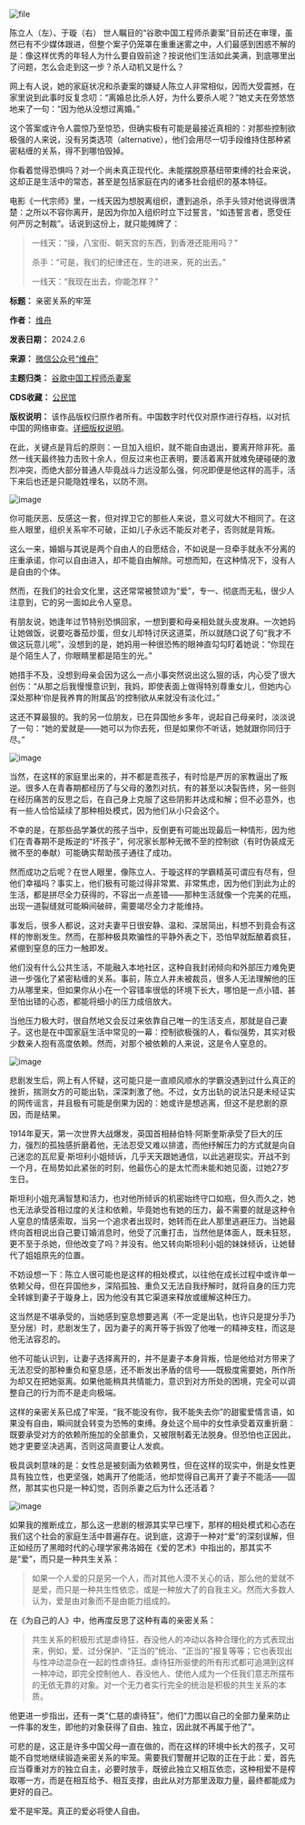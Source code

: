 ![file](https://chinadigitaltimes.net/chinese/files/2024/02/image-1707217970770.png)  

陈立人（左）、于璇（右）
世人瞩目的“谷歌中国工程师杀妻案”目前还在审理，虽然已有不少媒体跟进，但整个案子仍笼罩在重重迷雾之中，人们最感到困惑不解的是：像这样优秀的年轻人为什么要自毁前途？按说他们生活如此美满，到底哪里出了问题，怎么会走到这一步？杀人动机又是什么？


网上有人说，她的家庭状况和杀妻案的嫌疑人陈立人非常相似，因而大受震撼，在家里说到此事时反复念叨：“离婚总比杀人好，为什么要杀人呢？”她丈夫在旁悠悠地来了一句：“因为他从没想过离婚。”


这个答案或许令人震惊乃至惊恐，但确实极有可能是最接近真相的：对那些控制欲极强的人来说，没有另类选项（alternative），他们会用尽一切手段维持住那种紧密粘缠的关系，得不到哪怕毁掉。


你看着觉得恐惧吗？对一个尚未真正现代化、未能摆脱原基纽带束缚的社会来说，这却正是生活中的常态，甚至是包括家庭在内的诸多社会组织的基本特征。


电影《一代宗师》里，一线天因为想脱离组织，遭到追杀，杀手头领对他说得很清楚：之所以不容你离开，是因为你加入组织时立下过誓言，“如违誓言者，愿受任何严厉之制裁”。话说到这份上，就只能摊牌了：



> 
> 一线天：“操，八宝街、朝天宫的东西，到香港还能用吗？”
> 
> 
> 杀手：“可是，我们的纪律还在，生的进来，死的出去。”
> 
> 
> 一线天：“我现在出去，你能怎样？”
> 
> 
> 




**标题：** 亲密关系的牢笼  

**作者：** [维舟](https://chinadigitaltimes.net/space/维舟)  

**发表日期：** 2024.2.6  

**来源：** [微信公众号“维舟”](https://web.archive.org/web/https://mp.weixin.qq.com/s/_afGDGlLm6t6_EdArN2Rtw)  

**主题归类：** [谷歌中国工程师杀妻案](https://chinadigitaltimes.net/space/谷歌中国工程师杀妻案)  

**CDS收藏：** [公民馆](https://chinadigitaltimes.net/space/%E5%85%AC%E6%B0%91%E9%A6%86)  

**版权说明：** 该作品版权归原作者所有。中国数字时代仅对原作进行存档，以对抗中国的网络审查。[详细版权说明](https://chinadigitaltimes.net/chinese/copyright)。


在此，关键点是背后的原则：一旦加入组织，就不能自由退出，要离开除非死。虽然一线天最终独力击败十余人，但反过来也正表明，要活着离开就难免硬碰硬的激烈冲突，而绝大部分普通人毕竟战斗力远没那么强，何况即便是他这样的高手，活下来后也还是只能隐姓埋名，以防不测。


![image](https://chinadigitaltimes.net/chinese/files/2024/02/post-704841-65c2156caa518.)


你可能厌恶、反感这一套，但对捍卫它的那些人来说，意义可就大不相同了。在这些人眼里，组织关系牢不可破，正如儿子永远不能反对老子，否则就是背叛。


这么一来，婚姻与其说是两个自由人的自愿结合，不如说是一旦牵手就永不分离的庄重承诺，你可以自由进入，却不能自由解除。可想而知，在这种情况下，没有人是自由的个体。


然而，在我们的社会文化里，这还常常被赞颂为“爱”，专一、彻底而无私，很少人注意到，它的另一面如此令人窒息。


有朋友说，她逢年过节特别恐惧回家，一想到要和母亲相处就头皮发麻。一次她妈让她做饭，说要吃番茄炒蛋，但女儿却特讨厌这道菜，所以就随口说了句“我才不做这玩意儿呢”，没想到的是，她妈用一种很恐怖的眼神直勾勾盯着她说：“你现在是个陌生人了，你眼睛里都是陌生的光。”


她措手不及，没想到母亲会因为这么一点小事突然说出这么狠的话，内心受了很大创伤：“从那之后我慢慢意识到，我妈，即使表面上做得特別尊重女儿，但她内心深处那种‘你是我养育的附属品’的控制欲从来就没有淡化过。”


这还不算最狠的。我的另一位朋友，已在异国他乡多年，说起自己母亲时，淡淡说了一句：“她的爱就是——她可以为你去死，但是如果你不听话，她就跟你同归于尽。”


![image](https://chinadigitaltimes.net/chinese/files/2024/02/post-704841-65c2156cb2dae.)


当然，在这样的家庭里出来的，并不都是乖孩子，有时恰是严厉的家教逼出了叛逆。很多人在青春期都经历了与父母的激烈对抗，有的甚至以决裂告终，另一些则在经历痛苦的反思之后，在自己身上克服了这些阴影并达成和解；但不必意外，也有一些人恰恰延续了那种相处模式，因为他们从小只会这个。


不幸的是，在那些品学兼优的孩子当中，反倒更有可能出现最后一种情形，因为他们在青春期不是叛逆的“坏孩子”，何况家长那种无微不至的控制欲（有时伪装成无微不至的奉献）可能确实帮助孩子通往了成功。


然而成功之后呢？在世人眼里，像陈立人、于璇这样的学霸精英可谓应有尽有，但他们幸福吗？事实上，他们极有可能过得非常累、非常焦虑，因为他们到此为止的生活，都是拼尽全力获得的，不容出一点差错——那种生活就像一个完美的花瓶，出现一道裂缝就可能瞬间破碎，需要竭尽全力才能维持。


事发后，很多人都说，这对夫妻平日很安静、温和、深居简出，料想不到竟会有这样的惨剧发生。然而，在那种极具欺骗性的平静外表之下，恐怕早就酝酿着疯狂，紧绷到窒息的压力一触即发。


他们没有什么公共生活，不能融入本地社区，这种自我封闭倾向和外部压力难免更进一步强化了紧密粘缠的关系。事前，陈立人并未被裁员，很多人无法理解他的压力从哪里来，但如果你从小在一个容错率很低的环境下长大，哪怕是一点小错、甚至怕出错的心态，都能将细小的压力成倍放大。


当他压力极大时，很自然地又会反过来依靠自己唯一的生活支点，那就是自己妻子。这也是在中国家庭生活中常见的一幕：控制欲极强的人，看似强势，其实对极少数亲人抱有高度依赖。然而，对那个被依赖的人来说，这是令人窒息的。


![image](https://chinadigitaltimes.net/chinese/files/2024/02/post-704841-65c2156cc4f76.png)


悲剧发生后，网上有人怀疑，这可能只是一直顺风顺水的学霸没遇到过什么真正的挫折，揣测女方的可能出轨，深深刺激了他。不过，女方出轨的说法只是未经证实的网传谣言，并且极有可能是倒果为因的：她或许是想逃离，但这不是悲剧的原因，而是结果。


1914年夏天，第一次世界大战爆发，英国首相赫伯特·阿斯奎斯承受了巨大的压力，强烈的孤独感折磨着他，无法忍受又难以排遣，而他纾解压力的方式就是向自己迷恋的瓦尼夏·斯坦利小姐倾诉，几乎天天跟她通信，以此逃避现实。开战不到一个月，在局势如此紧张的时刻，他最伤心的是太忙而未能和她见面，过她27岁生日。


斯坦利小姐充满智慧和活力，也对他所倾诉的机密始终守口如瓶，但久而久之，她也无法承受首相过度的关注和依赖，毕竟她也有她的压力，最不需要的就是这种令人窒息的情感索取，当另一个追求者出现时，她转而在此人那里逃避压力。当她最终向首相说出自己要订婚消息时，他受了沉重打击，当然他是体面人，既未狂怒，更不至于杀她，但他改变了吗？并没有。他又转向斯坦利小姐的妹妹倾诉，让她替代了姐姐原先的位置。


不妨设想一下：陈立人很可能也是这样的相处模式，以往他在成长过程中或许单一依赖父母，但在异国他乡，深陷孤独、重负又无法自我纾解时，就将自身的压力完全转嫁到妻子于璇身上，因为他没有其它渠道来释放或缓解这种压力。


这当然是不堪承受的，当她感到窒息想要逃离（不一定是出轨，也许只是提分手乃至分居）时，悲剧发生了，因为妻子的离开等于拆毁了他唯一的精神支柱，而这是他无法容忍的。


他不可能认识到，让妻子选择离开的，并不是妻子本身背叛，恰是他给对方带来了无法忍受的那种重负和窒息感，还不断发出矛盾的信号——既极度需要她，所作所为却又在把她驱离。如果他能稍具共情能力，意识到对方所处的困境，完全可以调整自己的行为而不是走向极端。


这样的亲密关系已成了牢笼，“我不能没有你，我不能失去你”的甜蜜爱情言语，如果没有自由，瞬间就会转变为恐怖的束缚。身处这个局中的女性承受着双重折磨：既要承受对方的依赖所施加的全部重负，又被限制着无法脱身。但恐怕也正因此，她才更要坚决逃离，否则这简直要让人发疯。


极具讽刺意味的是：女性总是被刻画为依赖男性，但在这样的现实中，倒是女性更具有独立性，也更坚强，她离开了他能活，他却觉得自己离开了妻子不能活——固然，那其实也只是一种幻觉，否则杀妻之后为什么还活着？


![image](https://chinadigitaltimes.net/chinese/files/2024/02/post-704841-65c2156cd0ba6.)


如果我的推断成立，那么这一悲剧的根源其实早已埋下，那样的相处模式和心态在我们这个社会的家庭生活中普遍存在。说到底，这源于一种对“爱”的深刻误解，但正如经历了黑暗时代的心理学家弗洛姆在《爱的艺术》中指出的，那其实不是“爱”，而只是一种共生关系：



> 
> 如果一个人爱的只是另一个人，而对其他人漠不关心的话，那么他的爱就不是爱，而只是一种共生性依恋，或是一种放大了的自我主义。然而大多数人认为，爱是由对象而不是由能力组成的。
> 
> 
> 


在《为自己的人》中，他再度反思了这种有毒的亲密关系：



> 
> 共生关系的积极形式是虐待狂，吞没他人的冲动以各种合理化的方式表现出来，例如，爱、过分保护、“正当的”统治、“正当的”报复等等；它也表现出与性冲动混杂在一起的性虐待狂。虐待狂所驱使的所有形式都可追溯到这样一种冲动，即完全控制他人、吞没他人、使他人成为一个任我们意志所摆布的无依无靠的对象。对一个无力者实行完全的统治是积极的共生关系的本质。
> 
> 
> 


他更进一步指出，还有一类“仁慈的虐待狂”，他们“力图以自己的全部力量来防止一件事的发生，即他的对象获得了自由、独立，因此就不再属于他了”。


可悲的是，这正是许多中国父母一直在做的，而在这样的环境中长大的孩子，又可能不自觉地继续锻造亲密关系的牢笼。需要我们警醒并记取的正在于此：爱，首先应当尊重对方的独立自主，必要时放手，既彼此独立又相互依恋，这种相爱不是榨取哪一方，而是在相互给予、相互支撑，由此从对方那里汲取力量，最终都能成为更好的自己。


爱不是牢笼。真正的爱必将使人自由。



